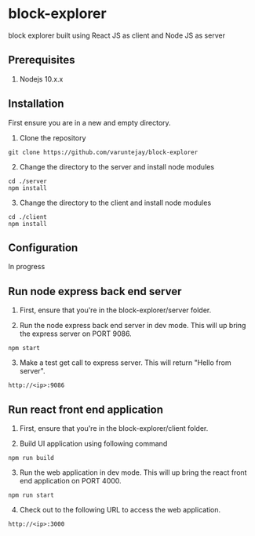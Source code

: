 # block-explorer
block explorer built using React JS as client and Node JS as server

## **Prerequisites**

1. Nodejs 10.x.x
    
## **Installation**

First ensure you are in a new and empty directory.

1. Clone the repository

```
git clone https://github.com/varuntejay/block-explorer
```

2. Change the directory to the server and install node modules

```
cd ./server
npm install
```

3. Change the directory to the client and install node modules

```
cd ./client
npm install
```

## **Configuration**

In progress

## **Run node express back end server**

1. First, ensure that you're in the block-explorer/server folder.

2. Run the node express back end server in dev mode. This will up bring the express server on PORT 9086.

```
npm start
```
3. Make a test get call to express server. This will return "Hello from server".

```
http://<ip>:9086
```

## **Run react front end application**

1. First, ensure that you're in the block-explorer/client folder.

2. Build UI application using following command

```
npm run build
```

3. Run the web application in dev mode. This will up bring the react front end application on PORT 4000.

```
npm run start
```

4. Check out to the following URL to access the web application.

```
http://<ip>:3000
```


